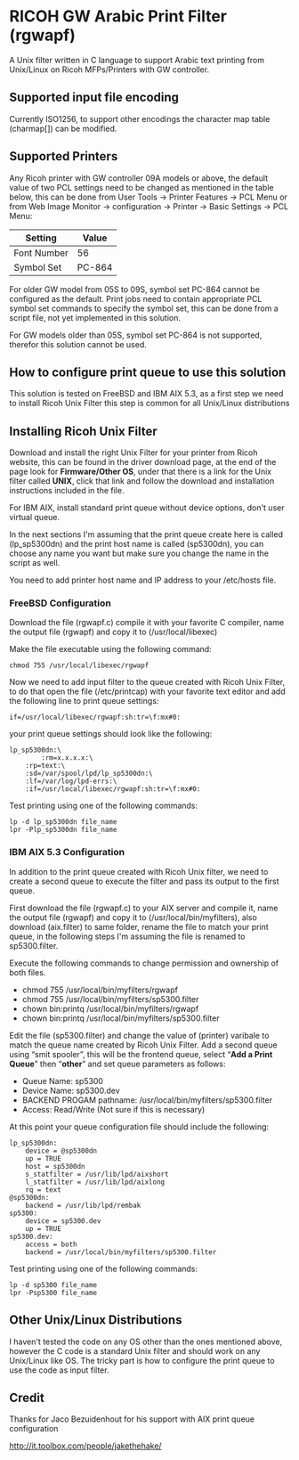 # RICOH GW Arabic Print Filter (rgwapf)

A Unix filter written in C language to support Arabic text printing from Unix/Linux on Ricoh MFPs/Printers with GW controller.
## Supported input file encoding
Currently ISO1256, to support other encodings the character map table (charmap[]) can be modified.
## Supported Printers
Any Ricoh printer with GW controller 09A models or above, the default value of two PCL settings need to be changed as mentioned in the table below, this can be done from User Tools -> Printer Features -> PCL Menu or from Web Image Monitor -> configuration -> Printer -> Basic Settings -> PCL Menu:
  <table class="table table-bordered table-striped">
      <thead>
          <tr>
              <th style="">Setting</th>
              <th style="">Value</th>
          </tr>
      </thead>
      <tbody>
      <tr valign="top"><td>Font Number</td><td valign="top">56</td></tr>
      <tr valign="top"><td>Symbol Set</td><td valign="top">PC-864</td></tr></tbody></table>
For older GW model from 05S to 09S, symbol set PC-864 cannot be configured as the default. Print jobs need to contain appropriate PCL symbol set commands to specify the symbol set, this can be done from a script file, not yet implemented in this solution.

For GW models older than 05S, symbol set PC-864 is not supported, therefor this solution cannot be used.

## How to configure print queue to use this solution
This solution is tested on FreeBSD and IBM AIX 5.3, as a first step we need to install Ricoh Unix Filter this step is common for all Unix/Linux distributions

## Installing Ricoh Unix Filter
Download and install the right Unix Filter for your printer from Ricoh website, this can be found in the driver download page, at the end of the page look for **Firmware/Other OS**, under that there is a link for the Unix filter called **UNIX**, click that link and follow the download and installation instructions included in the file.

For IBM AIX, install standard print queue without device options, don't user virtual queue.

In the next sections I'm assuming that the print queue create here is called (lp_sp5300dn) and the print host name is called (sp5300dn), you can choose any name you want but make sure you change the name in the script as well.

You need to add printer host name and IP address to your /etc/hosts file.

### FreeBSD Configuration
Download the file (rgwapf.c) compile it with your favorite C compiler, name the output file (rgwapf) and copy it to (/usr/local/libexec)

Make the file executable using the following command:
```
chmod 755 /usr/local/libexec/rgwapf
```
Now we need to add input filter to the queue created with Ricoh Unix Filter, to do that open the file (/etc/printcap) with your favorite text editor and add the following line to print queue settings:
```
if=/usr/local/libexec/rgwapf:sh:tr=\f:mx#0:
```
your print queue settings should look like the following:

```
lp_sp5300dn:\
		:rm=x.x.x.x:\
	:rp=text:\
	:sd=/var/spool/lpd/lp_sp5300dn:\
	:lf=/var/log/lpd-errs:\
	:if=/usr/local/libexec/rgwapf:sh:tr=\f:mx#0:
```

Test printing using one of the following commands:
```
lp -d lp_sp5300dn file_name
lpr -Plp_sp5300dn file_name
```

### IBM AIX 5.3 Configuration
In addition to the print queue created with Ricoh Unix filter, we need to create a second queue to execute the filter and pass its output to the first queue.

First download the file (rgwapf.c) to your AIX server and compile it, name the output file (rgwapf) and copy it to (/usr/local/bin/myfilters), also download (aix.filter) to same folder, rename the file to match your print queue, in the following steps I'm assuming the file is renamed to sp5300.filter.

Execute the following commands to change permission and ownership of both files.

- chmod 755 /usr/local/bin/myfilters/rgwapf
- chmod 755 /usr/local/bin/myfilters/sp5300.filter
- chown bin:printq /usr/local/bin/myfilters/rgwapf
- chown bin:printq /usr/local/bin/myfilters/sp5300.filter

Edit the file (sp5300.filter) and change the value of (printer) varibale to match the queue name created by Ricoh Unix Filter.
Add a second queue using “smit spooler”, this will be the frontend queue, select “**Add a Print Queue**” then “**other**” and set queue parameters as follows:

- Queue Name: sp5300
- Device Name: sp5300.dev
- BACKEND PROGAM pathname: /usr/local/bin/myfilters/sp5300.filter
- Access: Read/Write (Not sure if this is necessary)

At this point your queue configuration file should include the following:
```
lp_sp5300dn:
	device = @sp5300dn
	up = TRUE
	host = sp5300dn
	s_statfilter = /usr/lib/lpd/aixshort
	l_statfilter = /usr/lib/lpd/aixlong
	rq = text
@sp5300dn:
	backend = /usr/lib/lpd/rembak
sp5300:
	device = sp5300.dev
	up = TRUE
sp5300.dev:
	access = both
	backend = /usr/local/bin/myfilters/sp5300.filter
```  
Test printing using one of the following commands:
```
lp -d sp5300 file_name
lpr -Psp5300 file_name
```
## Other Unix/Linux Distributions
I haven't tested the code on any OS other than the ones mentioned above, however the C code is a standard Unix filter and should work on any Unix/Linux like OS. The tricky part is how to configure the print queue to use the code as input filter.

## Credit

Thanks for Jaco Bezuidenhout for his support with AIX print queue configuration

http://it.toolbox.com/people/jakethehake/
